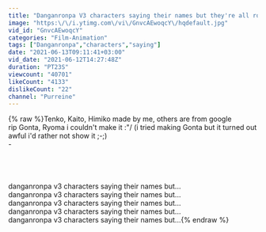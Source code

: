 ```yaml
---
title: "Danganronpa V3 characters saying their names but they're all robots"
image: "https:\/\/i.ytimg.com\/vi\/GnvcAEwoqcY\/hqdefault.jpg"
vid_id: "GnvcAEwoqcY"
categories: "Film-Animation"
tags: ["Danganronpa","characters","saying"]
date: "2021-06-13T09:11:41+03:00"
vid_date: "2021-06-12T14:27:48Z"
duration: "PT23S"
viewcount: "40701"
likeCount: "4133"
dislikeCount: "22"
channel: "Purreine"
---
```

{% raw %}Tenko, Kaito, Himiko made by me, others are from google<br />rip Gonta, Ryoma i couldn't make it :&quot;/ (i tried making Gonta but it turned out awful i'd rather not show it ;-;)<br />-<br /><br /><br /><br /><br />danganronpa v3 characters saying their names but...<br />danganronpa v3 characters saying their names but...<br />danganronpa v3 characters saying their names but...<br />danganronpa v3 characters saying their names but...<br />danganronpa v3 characters saying their names but...{% endraw %}
